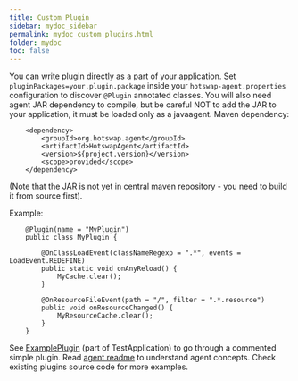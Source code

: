 ```yaml
---
title: Custom Plugin
sidebar: mydoc_sidebar
permalink: mydoc_custom_plugins.html
folder: mydoc
toc: false
---
```


You can write plugin directly as a part of your application. Set `pluginPackages=your.plugin.package` inside
your `hotswap-agent.properties` configuration to discover `@Plugin` annotated classes. You will also need
agent JAR dependency to compile, but be careful NOT to add the JAR to your application, it must be loaded only
as a javaagent. Maven dependency:

        <dependency>
            <groupId>org.hotswap.agent</groupId>
            <artifactId>HotswapAgent</artifactId>
            <version>${project.version}</version>
            <scope>provided</scope>
        </dependency>
(Note that the JAR is not yet in central maven repository - you need to build it from source first).

Example:

        @Plugin(name = "MyPlugin")
        public class MyPlugin {
        
            @OnClassLoadEvent(classNameRegexp = ".*", events = LoadEvent.REDEFINE)
            public static void onAnyReload() {
                MyCache.clear();
            }
        
            @OnResourceFileEvent(path = "/", filter = ".*.resource")
            public void onResourceChanged() {
                MyResourceCache.clear();
            }
        }
        
        
See [ExamplePlugin](https://github.com/HotswapProjects/HotswapAgentExamples/blob/master/custom-plugin/src/main/java/org/hotswap/agent/example/plugin/ExamplePlugin.java)
(part of TestApplication) to go through a commented simple plugin. Read [agent readme](https://github.com/HotswapProjects/HotswapAgent/blob/master/README.md)
 to understand agent concepts. Check existing plugins source code for more examples.
